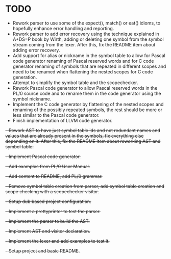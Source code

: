 # TODO

- Rework parser to use some of the expect(), match() or eat() idioms, to hopefully enhance error handling and reporting.
- Rework parser to add error recovery using the technique explained in A+DS=P book by Wirth, adding or deleting one symbol from the symbol stream coming from the lexer. After this, fix the README item about adding error recovery.
- Add support for alias or nickname in the symbol table to allow for Pascal code generator renaming of Pascal reserved words and for C code generator renaming of symbols that are repeated in different scopes and need to be renamed when flattening the nested scopes for C code generation.
- Attempt to simplify the symbol table and the scopechecker.
- Rework Pascal code generator to allow Pascal reserved words in the PL/0 source code and to rename them in the code generator using the symbol nickname.
- Implement the C code generator by flattening of the nested scopes and renaming of the possibly repeated symbols, the rest should be more or less similar to the Pascal code generator.
- Finish implementation of LLVM code generator.

~~- Rework AST to have just symbol table ids and not redundant names and values that are already present in the symbols, fix everything else depending on it. After this, fix the README item about reworking AST and symbol table.~~

~~- Implement Pascal code generator.~~

~~- Add examples from PL/0 User Manual.~~

~~- Add content to README, add PL/0 grammar.~~

~~- Remove symbol table creation from parser, add symbol table creation and scope checking with a scopechecker visitor.~~

~~- Setup dub based project configuration.~~

~~- Implement a prettyprinter to test the parser.~~

~~- Implement the parser to build the AST.~~

~~- Implement AST and visitor declaration.~~

~~- Implement the lexer and add examples to test it.~~

~~- Setup project and basic README.~~
